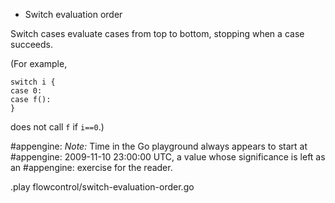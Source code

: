 * Switch evaluation order

Switch cases evaluate cases from top to bottom, stopping when a case succeeds.

(For example,

	switch i {
	case 0:
	case f():
	}

does not call `f` if `i==0`.)

#appengine: *Note:* Time in the Go playground always appears to start at
#appengine: 2009-11-10 23:00:00 UTC, a value whose significance is left as an
#appengine: exercise for the reader.

.play flowcontrol/switch-evaluation-order.go
